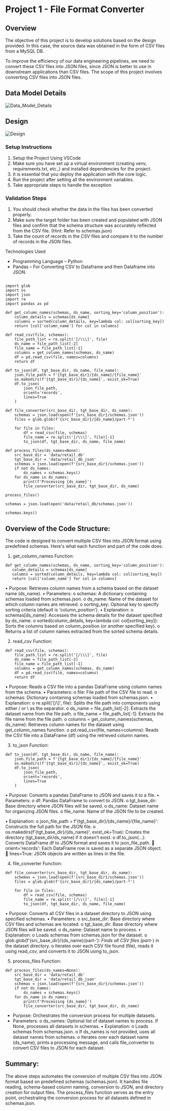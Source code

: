 # Project 1 - File Format Converter


## Overview

The objective of this project is to develop solutions based on the design provided. In this case, the source data was obtained in the form of CSV files from a MySQL DB.

To improve the efficiency of our data engineering pipelines, we need to convert these CSV files into JSON files, since JSON is better to use in downstream applications than CSV files. The scope of this project involves converting CSV files into JSON files.

## Data Model Details
![Data_Model_Details](https://github.com/Chetanchandra1994/Project-1---File-Format-Converter/assets/71788058/d1d479b2-0aa2-4360-87ca-2d778d3d32eb)


## Design

![Design](https://github.com/Chetanchandra1994/Project-1---File-Format-Converter/assets/71788058/7816574b-7d42-4a74-b8d3-cca2d1b64877)

 
### Setup Instructions
1.	Setup the Project Using VSCode
2.	Make sure you have set up a virtual environment (creating venv, requirements.txt, etc.,) and installed dependencies for the project.
3.	It is essential that you deploy the application with the core logic.
4.	Run the project after setting all the environment variables.
5.	Take appropriate steps to handle the exception

### Validation Steps
1.	You should check whether the data in the files has been converted properly.
2.	Make sure the target folder has been created and populated with JSON files and confirm that the schema structure was accurately reflected from the CSV file. (Hint: Refer to schemas.json)
3.	Take the count of records in the CSV files and compare it to the number of records in the JSON files.


Technologies Used
-	Programming Language – Python
-	Pandas – For Converting CSV to Dataframe and then Dataframe into JSON.

```

import glob
import os
import json
import re
import pandas as pd

def get_column_names(schemas, ds_name, sorting_key='column_position'):
    column_details = schemas[ds_name]
    columns = sorted(column_details, key=lambda col: col[sorting_key])
    return [col['column_name'] for col in columns]

def read_csv(file, schemas):
    file_path_list = re.split('[/\\\]', file)
    ds_name = file_path_list[-2]
    file_name = file_path_list[-1]
    columns = get_column_names(schemas, ds_name)
    df = pd.read_csv(file, names=columns)
    return df

def to_json(df, tgt_base_dir, ds_name, file_name):
    json_file_path = f'{tgt_base_dir}/{ds_name}/{file_name}'
    os.makedirs(f'{tgt_base_dir}/{ds_name}', exist_ok=True)
    df.to_json(
        json_file_path,
        orient='records',
        lines=True
    )

def file_converter(src_base_dir, tgt_base_dir, ds_name):
    schemas = json.load(open(f'{src_base_dir}/schemas.json'))
    files = glob.glob(f'{src_base_dir}/{ds_name}/part-*')

    for file in files:
        df = read_csv(file, schemas)
        file_name = re.split('[/\\\]', file)[-1]
        to_json(df, tgt_base_dir, ds_name, file_name)

def process_files(ds_names=None):
    src_base_dir = 'data/retail_db'
    tgt_base_dir = 'data/retail_db_json'
    schemas = json.load(open(f'{src_base_dir}/schemas.json'))
    if not ds_names:
        ds_names = schemas.keys()
    for ds_name in ds_names:
        print(f'Processing {ds_name}')
        file_converter(src_base_dir, tgt_base_dir, ds_name)

process_files()

schemas = json.load(open('data/retail_db/schemas.json'))

schemas.keys()
```

## Overview of the Code Structure:
The code is designed to convert multiple CSV files into JSON format using predefined schemas. Here's what each function and part of the code does:
1. get_column_names Function:
 ```  
def get_column_names(schemas, ds_name, sorting_key='column_position'):
    column_details = schemas[ds_name]
    columns = sorted(column_details, key=lambda col: col[sorting_key])
    return [col['column_name'] for col in columns]
```    
•	Purpose: Retrieves column names from a schema based on the dataset name (ds_name).
•	Parameters:
o	schemas: A dictionary containing schemas loaded from schemas.json.
o	ds_name: Name of the dataset for which column names are retrieved.
o	sorting_key: Optional key to specify sorting criteria (default is 'column_position').
•	Explanation:
o	schemas[ds_name]: Accesses the schema details for the dataset specified by ds_name.
o	sorted(column_details, key=lambda col: col[sorting_key]): Sorts the columns based on column_position (or another specified key).
o	Returns a list of column names extracted from the sorted schema details.

2. read_csv Function:
```
def read_csv(file, schemas):
    file_path_list = re.split('[/\\\]', file)
    ds_name = file_path_list[-2]
    file_name = file_path_list[-1]
    columns = get_column_names(schemas, ds_name)
    df = pd.read_csv(file, names=columns)
    return df
  ```  
•	Purpose: Reads a CSV file into a pandas DataFrame using column names from the schema.
•	Parameters:
o	file: File path of the CSV file to read.
o	schemas: Dictionary containing schemas loaded from schemas.json.
•	Explanation:
o	re.split('[/\\\]', file): Splits the file path into components using either / or \ as the separator.
o	ds_name = file_path_list[-2]: Extracts the dataset name from the file path.
o	file_name = file_path_list[-1]: Extracts the file name from the file path.
o	columns = get_column_names(schemas, ds_name): Retrieves column names for the dataset using get_column_names function.
o	pd.read_csv(file, names=columns): Reads the CSV file into a DataFrame (df) using the retrieved column names.


3. to_json Function:
```
def to_json(df, tgt_base_dir, ds_name, file_name):
    json_file_path = f'{tgt_base_dir}/{ds_name}/{file_name}'
    os.makedirs(f'{tgt_base_dir}/{ds_name}', exist_ok=True)
    df.to_json(
        json_file_path,
        orient='records',
        lines=True
    )
 ```   
•	Purpose: Converts a pandas DataFrame to JSON and saves it to a file.
•	Parameters:
o	df: Pandas DataFrame to convert to JSON.
o	tgt_base_dir: Base directory where JSON files will be saved.
o	ds_name: Dataset name for organizing JSON files.
o	file_name: Name of the JSON file to be created.

•	Explanation:
o	json_file_path = f'{tgt_base_dir}/{ds_name}/{file_name}': Constructs the full path for the JSON file.
o	os.makedirs(f'{tgt_base_dir}/{ds_name}', exist_ok=True): Creates the directory (tgt_base_dir/ds_name) if it doesn't exist.
o	df.to_json(...): Converts DataFrame df to JSON format and saves it to json_file_path.
	orient='records': Each DataFrame row is saved as a separate JSON object.
	lines=True: JSON objects are written as lines in the file.

4. file_converter Function:
```
def file_converter(src_base_dir, tgt_base_dir, ds_name):
    schemas = json.load(open(f'{src_base_dir}/schemas.json'))
    files = glob.glob(f'{src_base_dir}/{ds_name}/part-*')

    for file in files:
        df = read_csv(file, schemas)
        file_name = re.split('[/\\\]', file)[-1]
        to_json(df, tgt_base_dir, ds_name, file_name)
```
•	Purpose: Converts all CSV files in a dataset directory to JSON using specified schemas.
•	Parameters:
o	src_base_dir: Base directory where CSV files and schemas are located.
o	tgt_base_dir: Base directory where JSON files will be saved.
o	ds_name: Dataset name to process.
•	Explanation:
o	Loads schemas from schemas.json for the dataset.
o	glob.glob(f'{src_base_dir}/{ds_name}/part-*'): Finds all CSV files (part-*) in the dataset directory.
o	Iterates over each CSV file found (file), reads it using read_csv, and converts it to JSON using to_json.

5. process_files Function:
```
def process_files(ds_names=None):
    src_base_dir = 'data/retail_db'
    tgt_base_dir = 'data/retail_db_json'
    schemas = json.load(open(f'{src_base_dir}/schemas.json'))
    if not ds_names:
        ds_names = schemas.keys()
    for ds_name in ds_names:
        print(f'Processing {ds_name}')
        file_converter(src_base_dir, tgt_base_dir, ds_name)
```
-	Purpose: Orchestrates the conversion process for multiple datasets.
-	Parameters:
o	ds_names: Optional list of dataset names to process. If None, processes all datasets in schemas.
•	Explanation:
o	Loads schemas from schemas.json.
o	If ds_names is not provided, uses all dataset names from schemas.
o	Iterates over each dataset name (ds_name), prints a processing message, and calls file_converter to convert CSV files to JSON for each dataset.

## Summary:
The above steps automates the conversion of multiple CSV files into JSON format based on predefined schemas (schemas.json). It handles file reading, schema-based column naming, conversion to JSON, and directory creation for output files. The process_files function serves as the entry point, orchestrating the conversion process for all datasets defined in schemas.json.

